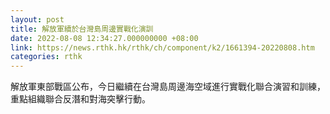 ```yaml
---
layout: post
title: 解放軍續於台灣島周邊實戰化演訓
date: 2022-08-08 12:34:27.000000000 +08:00
link: https://news.rthk.hk/rthk/ch/component/k2/1661394-20220808.htm
categories: rthk
---
```


解放軍東部戰區公布，今日繼續在台灣島周邊海空域進行實戰化聯合演習和訓練，重點組織聯合反潛和對海突擊行動。
